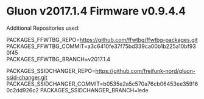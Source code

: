 # Gluon v2017.1.4 Firmware v0.9.4.4

Additional Repositories used:

PACKAGES_FFWTBG_REPO=https://github.com/ffwtbg/ffwtbg-packages.git
PACKAGES_FFWTBG_COMMIT=a3c6410fe37f75bd339ca00b1b225a10bf930f45     
PACKAGES_FFWTBG_BRANCH=v2017.1.4

PACKAGES_SSIDCHANGER_REPO=https://github.com/freifunk-nord/gluon-ssid-changer.git
PACKAGES_SSIDCHANGER_COMMIT=b0535e2a5c570a76cb06453ee359160c2dd926c2
PACKAGES_SSIDCHANGER_BRANCH=lede